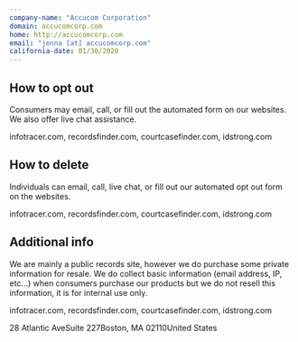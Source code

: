 ```yaml
---
company-name: "Accucom Corporation"
domain: accucomcorp.com
home: http://accucomcorp.com
email: "jenna [at] accucomcorp.com"
california-date: 01/30/2020
---
```

## How to opt out


Consumers may email, call, or fill out the automated form on our websites. We also offer live chat assistance. 

infotracer.com, recordsfinder.com, courtcasefinder.com, idstrong.com

## How to delete


Individuals can email, call, live chat, or fill out our automated opt out form on the websites. 

infotracer.com, recordsfinder.com, courtcasefinder.com, idstrong.com

## Additional info


We are mainly a public records site, however we do purchase some private information for resale. We do collect basic information (email address, IP, etc...) when consumers purchase our products but we do not resell this information, it is for internal use only.

infotracer.com, recordsfinder.com, courtcasefinder.com, idstrong.com

28 Atlantic AveSuite 227Boston, MA 02110United States













